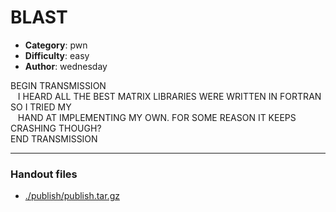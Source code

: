 BLAST
======================

- **Category**: pwn
- **Difficulty**: easy
- **Author**: wednesday

BEGIN TRANSMISSION\
&nbsp;&nbsp; I HEARD ALL THE BEST MATRIX LIBRARIES WERE WRITTEN IN FORTRAN SO I TRIED MY\
&nbsp;&nbsp; HAND AT IMPLEMENTING MY OWN. FOR SOME REASON IT KEEPS CRASHING THOUGH?\
END TRANSMISSION

---

### Handout files

- [./publish/publish.tar.gz](./publish/publish.tar.gz)
